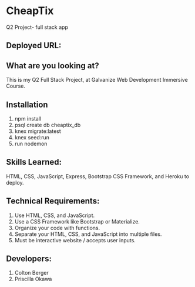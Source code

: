 # CheapTix
Q2 Project- full stack app

## Deployed URL: 

## What are you looking at? 
This is my Q2 Full Stack Project, at Galvanize Web Development Immersive Course.

## Installation
1. npm install
2. psql create db cheaptix_db
3. knex migrate:latest
4. knex seed:run
5. run nodemon

## Skills Learned: 
HTML, CSS, JavaScript, Express, Bootstrap CSS Framework, and Heroku to deploy.

## Technical Requirements:
1. Use HTML, CSS, and JavaScript.
2. Use a CSS Framework like Bootstrap or Materialize.
3. Organize your code with functions.
4. Separate your HTML, CSS, and JavaScript into multiple files.
5. Must be interactive website / accepts user inputs.

## Developers:
1. Colton Berger
2. Priscilla Okawa
